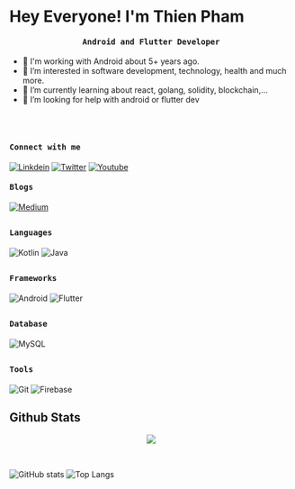 # Hey Everyone! I'm Thien Pham


<p align="center"><h4 align="center"><samp> Android and Flutter Developer </samp></h4></p>

- 👋 I'm working with Android about 5+ years ago.
- 👀 I’m interested in software development, technology, health and much more.
- 🌱 I’m currently learning about react, golang, solidity, blockchain,...
- 🤔 I’m looking for help with android or flutter dev
  
<br/><br/>

<h4><b><samp>Connect with me</samp></b></h4>

[![Linkdein](https://img.shields.io/badge/LinkedIn-0077B5?style=for-the-badge&logo=linkedin&logoColor=white)](https://www.linkedin.com/in/pvthiendeveloper/)
[![Twitter](https://img.shields.io/badge/Twitter-1DA1F2?style=for-the-badge&logo=twitter&logoColor=white)](https://twitter.com/pvthiendev)
[![Youtube](https://img.shields.io/badge/YouTube-FF0000?style=for-the-badge&logo=youtube&logoColor=white)]()

<h4><b><samp>Blogs</samp></b></h4>

[![Medium](https://img.shields.io/badge/Medium-12100E?style=for-the-badge&logo=medium&logoColor=white)](https://medium.com/@pvthiendeveloper)

##

<h4><b><samp>Languages</samp></b></h4>

![Kotlin](https://img.shields.io/badge/-Kotlin-7F52FF?style=for-the-badge&logo=kotlin&logoColor=white)
![Java](https://img.shields.io/badge/Java-007396?style=for-the-badge&logo=java&logoColor=white)

##

<h4><b><samp>Frameworks</samp></b></h4>

  
![Android](https://img.shields.io/badge/-Android-yellowgreen?style=for-the-badge&logo=android&logoColor=61DAFB)
![Flutter](https://img.shields.io/badge/Flutter-02569B?style=for-the-badge&logo=flutter&logoColor=white)

##

<h4><b><samp>Database</samp></b></h4>

![MySQL](https://img.shields.io/badge/MySQL-00000F?style=for-the-badge&logo=mysql&logoColor=white)

##

<h4><b><samp>Tools </samp></b></h4>

![Git](https://img.shields.io/badge/Git-F05032?style=for-the-badge&logo=git&logoColor=white)
![Firebase](https://img.shields.io/badge/firebase-ffca28?style=for-the-badge&logo=firebase&logoColor=black)

## Github Stats

<div align="center">
<img src="https://github-readme-streak-stats.herokuapp.com/?user=pvthiendeveloper&theme=tokyonight_duo" align="center">
</div>
<br/>

##

![GitHub stats](https://github-readme-stats.vercel.app/api?username=pvthiendeveloper&count_private=true&show_icons=true&theme=radical&include_all_commits=true) ![Top Langs](https://github-readme-stats.vercel.app/api/top-langs/?username=pvthiendeveloper&hide=html,css,javascript)

##

<!-- <p align="center"> 
  Visitor count<br>
  <img src="https://profile-counter.glitch.me/pvthiendeveloper/count.svg" />
</p> -->
